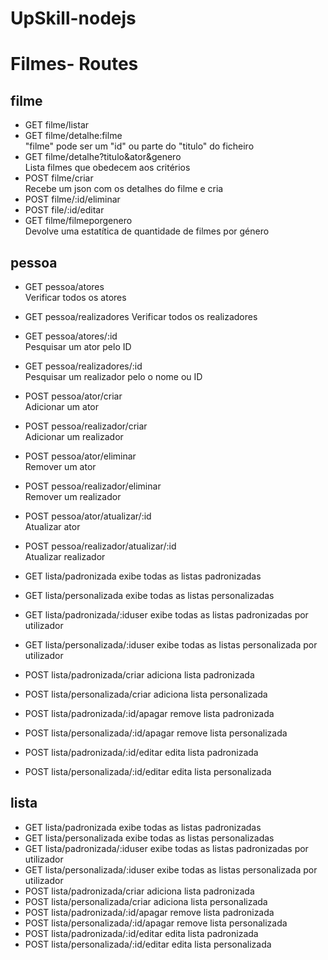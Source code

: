 # UpSkill-nodejs

# Filmes- Routes
## filme
- GET filme/listar
- GET filme/detalhe:filme<br>
  "filme" pode ser um "id" ou parte do "titulo" do ficheiro
- GET filme/detalhe?titulo&ator&genero<br>
  Lista filmes que obedecem aos critérios 
- POST filme/criar<br>
  Recebe um json com os detalhes do filme e cria
- POST filme/:id/eliminar
- POST file/:id/editar
- GET filme/filmeporgenero<br>
  Devolve uma estatítica de quantidade de filmes por género

## pessoa
- GET pessoa/atores<br>
  Verificar todos os atores
- GET pessoa/realizadores
Verificar todos os realizadores
- GET pessoa/atores/:id<br>
Pesquisar um ator pelo ID
- GET pessoa/realizadores/:id<br>
Pesquisar um realizador pelo o nome ou ID
- POST pessoa/ator/criar<br>
Adicionar um ator
- POST pessoa/realizador/criar<br>
Adicionar um realizador
- POST pessoa/ator/eliminar<br>
Remover um ator
- POST pessoa/realizador/eliminar<br>
Remover um realizador
- POST pessoa/ator/atualizar/:id<br>
Atualizar ator
- POST pessoa/realizador/atualizar/:id<br>
Atualizar realizador

- GET lista/padronizada
exibe todas as listas padronizadas
- GET lista/personalizada
exibe todas as listas personalizadas
- GET lista/padronizada/:iduser
exibe todas as listas padronizadas por utilizador
- GET lista/personalizada/:iduser
exibe todas as listas personalizada por utilizador
- POST lista/padronizada/criar
adiciona lista padronizada
- POST lista/personalizada/criar
adiciona lista personalizada
- POST lista/padronizada/:id/apagar
remove lista padronizada
- POST lista/personalizada/:id/apagar
remove lista personalizada
- POST lista/padronizada/:id/editar
edita lista padronizada
- POST lista/personalizada/:id/editar
edita lista personalizada

## lista
- GET lista/padronizada
exibe todas as listas padronizadas
- GET lista/personalizada
exibe todas as listas personalizadas
- GET lista/padronizada/:iduser
exibe todas as listas padronizadas por utilizador
- GET lista/personalizada/:iduser
exibe todas as listas personalizada por utilizador
- POST lista/padronizada/criar
adiciona lista padronizada
- POST lista/personalizada/criar
adiciona lista personalizada
- POST lista/padronizada/:id/apagar
remove lista padronizada
- POST lista/personalizada/:id/apagar
remove lista personalizada
- POST lista/padronizada/:id/editar
edita lista padronizada
- POST lista/personalizada/:id/editar
edita lista personalizada
